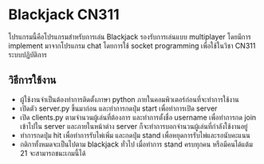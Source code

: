 # Blackjack CN311
โปรแกรมนี้คือโปรแกรมสำหรับการเล่น Blackjack รองรับการเล่นแบบ multiplayer 
โดยมีการ implement มาจากโปรแกรม chat โดยการใช้ socket programming เพื่อใช้ในวิชา CN311 ระบบปฏิบัติการ

## วิธีการใช้งาน
* ผู้ใช้งานจำเป็นต้องทำการติดตั้งภาษา python ภายในคอมพิวเตอร์ก่อนที่จะทำการใช้งาน
* เปิดตัว server.py ขึ้นมาก่อน และทำการกดปุ่ม start เพื่อทำการเปิด server
* เปิด clients.py ตามจำนวนผู้เล่นที่ต้องการ และทำการตั้งชื่อ username เพื่อทำการกด join เข้าไปใน server และภายในหน้าต่าง server ก็จะทำการบอกจำนวนผู้เล่นที่กำลังใช้งานอยู่
* ทำการกดปุ่ม hit เพื่อทำการรับไพ่เพิ่ม และกดปุ่ม stand เพื่อหยุดการรับไพ่และรอนับคะแนน
* กติกาทั้งหมดจะเป็นไปตาม blackjack ทั่วไป เมื่อทำการ stand ครบทุกคน หรือมีคนได้แต้ม 21 จะสามารถชนะเกมนี้ได้
